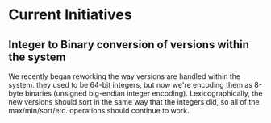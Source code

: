 # Current Initiatives

## Integer to Binary conversion of versions within the system

We recently began reworking the way versions are handled within the system. they used to be 64-bit integers, but now we're encoding them as 8-byte binaries (unsigned big-endian integer encoding). Lexicographically, the new versions should sort in the same way that the integers did, so all of the max/min/sort/etc. operations should continue to work.
